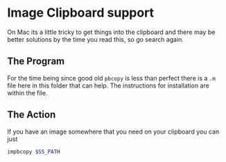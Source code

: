 # Image Clipboard support

On Mac its a little tricky to get things into the clipboard and there may be better solutions by the time you read this, so go search again.

## The Program

For the time being since good old `pbcopy` is less than perfect there is a `.m` file here in this folder that can help. The instructions for installation are within the file.

## The Action

If you have an image somewhere that you need on your clipboard you can just

```bash
impbcopy $SS_PATH
```
